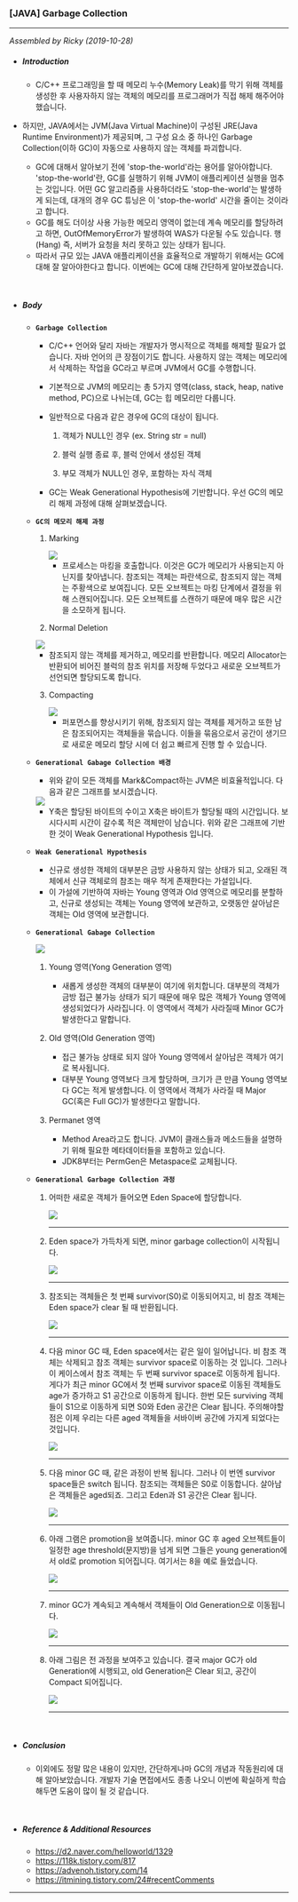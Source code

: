 ### [JAVA] Garbage Collection

---

*Assembled by Ricky (2019-10-28)*

- #####  Introduction

  - C/C++ 프로그래밍을 할 때 메모리 누수(Memory Leak)를 막기 위해 객체를 생성한 후 사용자하지 않는 객체의 메모리를 프로그래머가 직접 해제 해주어야 했습니다. 
- 하지만, JAVA에서는 JVM(Java Virtual Machine)이 구성된 JRE(Java Runtime Environment)가 제공되며, 그 구성 요소 중 하나인 Garbage Collection(이하 GC)이 자동으로 사용하지 않는 객체를 파괴합니다.
  - GC에 대해서 알아보기 전에 'stop-the-world'라는 용어를 알아야합니다. 'stop-the-world'란, GC를 실행하기 위해 JVM이 애플리케이션 실행을 멈추는 것입니다. 어떤 GC 알고리즘을 사용하더라도 'stop-the-world'는 발생하게 되는데, 대개의 경우 GC 튜닝은 이 'stop-the-world' 시간을 줄이는 것이라고 합니다.
  - GC를 해도 더이상 사용 가능한 메모리 영역이 없는데 계속 메모리를 할당하려고 하면, OutOfMemoryError가 발생하여 WAS가 다운될 수도 있습니다. 행(Hang) 즉, 서버가 요청을 처리 못하고 있는 상태가 됩니다.
  - 따라서 규모 있는 JAVA 애플리케이션을 효율적으로 개발하기 위해서는 GC에 대해 잘 알아야한다고 합니다. 이번에는 GC에 대해 간단하게 알아보겠습니다.

<br>

- ##### Body

  - **```Garbage Collection```**

    - C/C++ 언어와 달리 자바는 개발자가 명시적으로 객체를 해제할 필요가 없습니다. 자바 언어의 큰 장점이기도 합니다. 사용하지 않는 객체는 메모리에서 삭제하는 작업을 GC라고 부르며 JVM에서 GC를 수행합니다. 
  
    - 기본적으로 JVM의 메모리는 총 5가지 영역(class, stack, heap, native method, PC)으로 나뉘는데, GC는 힙 메모리만 다룹니다. 
  
    - 일반적으로 다음과 같은 경우에  GC의 대상이 됩니다.
      1. 객체가 NULL인 경우 (ex. String str = null)
  
      2. 블럭 실행 종료 후, 블럭 안에서 생성된 객체
  
      3. 부모 객체가 NULL인 경우, 포함하는 자식 객체
  
    - GC는 Weak Generational Hypothesis에 기반합니다. 우선 GC의 메모리 해제 과정에 대해 살펴보겠습니다.
  
  - **```GC의 메모리 해제 과정```**
  
    1. Marking 
  
       <img src="./resources/java-gc-001.png">
  
       - 프로세스는 마킹을 호출합니다. 이것은 GC가 메모리가 사용되는지 아닌지를 찾아냅니다. 참조되는 객체는 파란색으로, 참조되지 않는 객체는 주황색으로 보여집니다. 모든 오브젝트는 마킹 단계에서 결정을 위해 스캔되어집니다. 모든 오브젝트를 스캔하기 때문에 매우 많은 시간을 소모하게 됩니다.
  
    2.  Normal Deletion
  
       <img src="./resources/java-gc-002.png">
  
       - 참조되지 않는 객체를 제거하고, 메모리를 반환합니다. 메모리 Allocator는 반환되어 비어진 블럭의 참조 위치를 저장해 두었다고 새로운 오브젝트가 선언되면 할당되도록 합니다.
  
    3. Compacting
  
       <img src="./resources/java-gc-003.png">
  
       - 퍼포먼스를 향상시키기 위해, 참조되지 않는 객체를 제거하고 또한 남은 참조되어지는 객체들을 묶습니다. 이들을 묶음으로서 공간이 생기므로 새로운 메모리 할당 시에 더 쉽고 빠르게 진행 할 수 있습니다.
  
  - **```Generational Gabage Collection 배경```**
  
    - 위와 같이 모든 객체를 Mark&Compact하는 JVM은 비효율적입니다. 다음과 같은 그래프를 보시겠습니다.
  
    <img src="./resources/java-gc-004.png">
  
    - Y축은 할당된 바이트의 수이고 X축은 바이트가 할당될 때의 시간입니다. 보시다시피 시간이 갈수록 적은 객체만이 남습니다. 위와 같은 그래프에 기반한 것이 Weak Generational Hypothesis 입니다.
  
  - **```Weak Generational Hypothesis```**
  
    - 신규로 생성한 객체의 대부분은 금방 사용하지 않는 상태가 되고, 오래된 객체에서 신규 객체로의 참조는 매우 적게 존재한다는 가설입니다.  
    - 이 가설에 기반하여 자바는 Young 영역과 Old 영역으로 메모리를 분할하고, 신규로 생성되는 객체는 Young 영역에 보관하고, 오랫동안 살아남은 객체는 Old 영역에 보관합니다.
  
  - **```Generational Gabage Collection```**
  
    <img src="./resources/java-gc-006.png">
  
    1. Young 영역(Yong Generation 영역)
       - 새롭게 생성한 객체의 대부분이 여기에 위치합니다. 대부분의 객체가 금방 접근 불가능 상태가 되기 때문에 매우 많은 객체가 Young 영역에 생성되었다가 사라집니다. 이 영역에서 객체가 사라질때 Minor GC가 발생한다고 말합니다.
  
    2. Old 영역(Old Generation 영역)
       - 접근 불가능 상태로 되지 않아 Young 영역에서 살아남은 객체가 여기로 복사됩니다. 
       - 대부분 Young 영역보다 크게 할당하며, 크기가 큰 만큼 Young 영역보다 GC는 적게 발생합니다. 이 영역에서 객체가 사라질 때 Major GC(혹은 Full GC)가 발생한다고 말합니다.
  
    3. Permanet 영역
       - Method Area라고도 합니다. JVM이 클래스들과 메소드들을 설명하기 위해 필요한 메타데이터들을 포함하고 있습니다.  
       - JDK8부터는 PermGen은 Metaspace로 교체됩니다.
  
  - **```Generational Garbage Collection 과정```**
  
    1. 어떠한 새로운 객체가 들어오면 Eden Space에 할당합니다. 
  
       <img src="./resources/java-gc-007.png">
  
       ---
  
       
  
    2. Eden space가 가득차게 되면, minor garbage collection이 시작됩니다.
  
       <img src="./resources/java-gc-008.png">
  
       ---
  
    3. 참조되는 객체들은 첫 번째 survivor(S0)로 이동되어지고, 비 참조 객체는 Eden space가 clear 될 때 반환됩니다.
  
       <img src="./resources/java-gc-009.png">
  
       ---
  
    4. 다음 minor GC 때, Eden space에서는 같은 일이 일어납니다. 비 참조 객체는 삭제되고 참조 객체는 survivor space로 이동하는 것 입니다. 그러나 이 케이스에서 참조 객체는 두 번째 survivor space로 이동하게 됩니다. 게다가 최근 minor GC에서 첫 번째 survivor space로 이동된 객체들도 age가 증가하고 S1 공간으로 이동하게 됩니다. 한번 모든 surviving 객체들이 S1으로 이동하게 되면 S0와 Eden 공간은 Clear 됩니다. 주의해야할 점은 이제 우리는 다른 aged 객체들을 서바이버 공간에 가지게 되었다는 것입니다.
  
       <img src="./resources/java-gc-010.png">
  
       ---
  
    5. 다음 minor GC 때, 같은 과정이 반복 됩니다. 그러나 이 번엔 survivor space들은 switch 됩니다. 참조되는 객체들은 S0로 이동합니다. 살아남은 객체들은 aged되죠. 그리고 Eden과 S1 공간은 Clear 됩니다.
  
       <img src="./resources/java-gc-011.png">
  
       ---
  
    6. 아래 그램은 promotion을 보여줍니다. minor GC 후 aged 오브젝트들이 일정한 age threshold(문지방)을 넘게 되면 그들은 young generation에서 old로 promotion 되어집니다. 여기서는 8을 예로 들었습니다.
  
       <img src="./resources/java-gc-012.png">
  
       ---
  
    7. minor GC가 계속되고 계속해서 객체들이 Old Generation으로 이동됩니다.
  
       <img src="./resources/java-gc-013.png">
  
       ---
  
    8. 아래 그림은 전 과정을 보여주고 있습니다. 결국 major GC가 old Generation에 시행되고, old Generation은 Clear 되고, 공간이 Compact 되어집니다.
  
       <img src="./resources/java-gc-014.png">
    
       ---

<br>

- ##### Conclusion

  - 이외에도 정말 많은 내용이 있지만, 간단하게나마 GC의 개념과 작동원리에 대해 알아보았습니다. 개발자 기술 면접에서도 종종 나오니 이번에 확실하게 학습해두면 도움이 많이 될 것 같습니다.

<br>

- ##### Reference & Additional Resources

  - https://d2.naver.com/helloworld/1329 
  - https://118k.tistory.com/817
  - https://advenoh.tistory.com/14 
  - https://itmining.tistory.com/24#recentComments 

---





